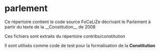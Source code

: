 parlement
==

<p>Ce répertoire contient le code source FoCaLiZe décrivant le Parlement 
à partir du texte de la __Constitution__ de 2008</p>

Ces fichiers sont extraits du répertoire contribs/constitution

Il sont utilisés comme code de test pour la formalisation de la __Constitution__